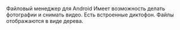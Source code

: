 Файловый менеджер для Android
Имеет возможность делать фотографии и снимать видео.
Есть встроенные диктофон.
Файлы отображаются в виде дерева.
